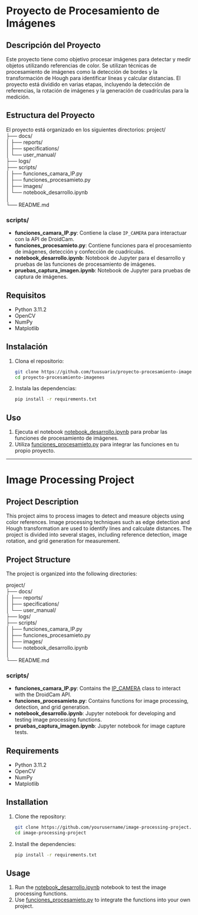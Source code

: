 # Proyecto de Procesamiento de Imágenes

## Descripción del Proyecto

Este proyecto tiene como objetivo procesar imágenes para detectar y medir objetos utilizando referencias de color. Se utilizan técnicas de procesamiento de imágenes como la detección de bordes y la transformación de Hough para identificar líneas y calcular distancias. El proyecto está dividido en varias etapas, incluyendo la detección de referencias, la rotación de imágenes y la generación de cuadrículas para la medición.

## Estructura del Proyecto

El proyecto está organizado en los siguientes directorios:
project/ <br>
├── docs/ <br>
│ ├── reports/ <br>
│ ├── specifications/<br> 
│ └── user_manual/ <br>
├── logs/ <br>
├── scripts/ <br>
│   ├── funciones_camara_IP.py <br>
│   ├── funciones_procesamieto.py <br>
│   ├── images/ <br>
│   └── notebook_desarrollo.ipynb <br>
│   <br>
└── README.md<br>


### scripts/

- **funciones_camara_IP.py**: Contiene la clase `IP_CAMERA` para interactuar con la API de DroidCam.
- **funciones_procesamieto.py**: Contiene funciones para el procesamiento de imágenes, detección y confección de cuadrículas.
- **notebook_desarrollo.ipynb**: Notebook de Jupyter para el desarrollo y pruebas de las funciones de procesamiento de imágenes.
- **pruebas_captura_imagen.ipynb**: Notebook de Jupyter para pruebas de captura de imágenes.

## Requisitos

- Python 3.11.2
- OpenCV
- NumPy
- Matplotlib

## Instalación

1. Clona el repositorio:
    ```sh
    git clone https://github.com/tuusuario/proyecto-procesamiento-imagenes.git
    cd proyecto-procesamiento-imagenes
    ```

2. Instala las dependencias:
    ```sh
    pip install -r requirements.txt
    ```

## Uso

1. Ejecuta el notebook [notebook_desarrollo.ipynb](http://_vscodecontentref_/5) para probar las funciones de procesamiento de imágenes.
2. Utiliza [funciones_procesamieto.py](http://_vscodecontentref_/6) para integrar las funciones en tu propio proyecto.

---

# Image Processing Project

## Project Description

This project aims to process images to detect and measure objects using color references. Image processing techniques such as edge detection and Hough transformation are used to identify lines and calculate distances. The project is divided into several stages, including reference detection, image rotation, and grid generation for measurement.

## Project Structure

The project is organized into the following directories:

project/ <br>
├── docs/ <br>
│ ├── reports/ <br>
│ ├── specifications/<br> 
│ └── user_manual/ <br>
├── logs/ <br>
├── scripts/ <br>
│   ├── funciones_camara_IP.py <br>
│   ├── funciones_procesamieto.py <br>
│   ├── images/ <br>
│   └── notebook_desarrollo.ipynb <br>
│   <br>
└── README.md<br>

### scripts/

- **funciones_camara_IP.py**: Contains the [IP_CAMERA](http://_vscodecontentref_/7) class to interact with the DroidCam API.
- **funciones_procesamieto.py**: Contains functions for image processing, detection, and grid generation.
- **notebook_desarrollo.ipynb**: Jupyter notebook for developing and testing image processing functions.
- **pruebas_captura_imagen.ipynb**: Jupyter notebook for image capture tests.

## Requirements

- Python 3.11.2
- OpenCV
- NumPy
- Matplotlib

## Installation

1. Clone the repository:
    ```sh
    git clone https://github.com/yourusername/image-processing-project.git
    cd image-processing-project
    ```

2. Install the dependencies:
    ```sh
    pip install -r requirements.txt
    ```

## Usage

1. Run the [notebook_desarrollo.ipynb](http://_vscodecontentref_/8) notebook to test the image processing functions.
2. Use [funciones_procesamieto.py](http://_vscodecontentref_/9) to integrate the functions into your own project.